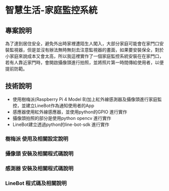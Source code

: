 # 智慧生活-家庭監控系統
## 專案說明
為了達到居住安全，避免外出時家裡遭陌生人闖入，大部分家庭可能會在家門口安裝監視器，但是並沒有辦法無時無刻去注意監視器的畫面，如果要安裝保全，對於小家庭來說成本又會太高，所以我這裡實作了一個家庭監控系統安裝在在家門口，若有人靠近家門時，會開啟攝像頭進行拍照，並將照片第一時間傳給使用者，以便提前防範。

## 技術說明
- 使用樹梅派(Raspberry Pi 4 Model B)加上紅外線感測器及攝像頭進行家庭監控，並建立LineBot作為通知使用者的App
- 感應器使用紅外線感應器，並使用python的GPIO 進行實作
- 攝像頭拍照的部分是使用python opencv 進行實作
- LineBot建立透過python的line-bot-sdk 進行實作


### 樹梅派 使用及相關設定說明

### 攝像頭 安裝及相關程式碼說明

### 感測器 安裝及相關程式碼說明

### LineBot 程式碼及相關說明
